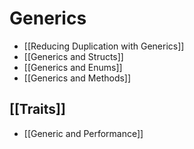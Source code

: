 # Generics
- [[Reducing Duplication with Generics]]
- [[Generics and Structs]]
- [[Generics and Enums]]
- [[Generics and Methods]]

## [[Traits]]


- [[Generic and Performance]]